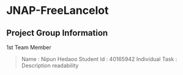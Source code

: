 # JNAP-FreeLancelot
## Project Group Information
1st Team Member
> Name : Nipun Hedaoo
> Student Id : 40165942
> Individual Task : Description readability
